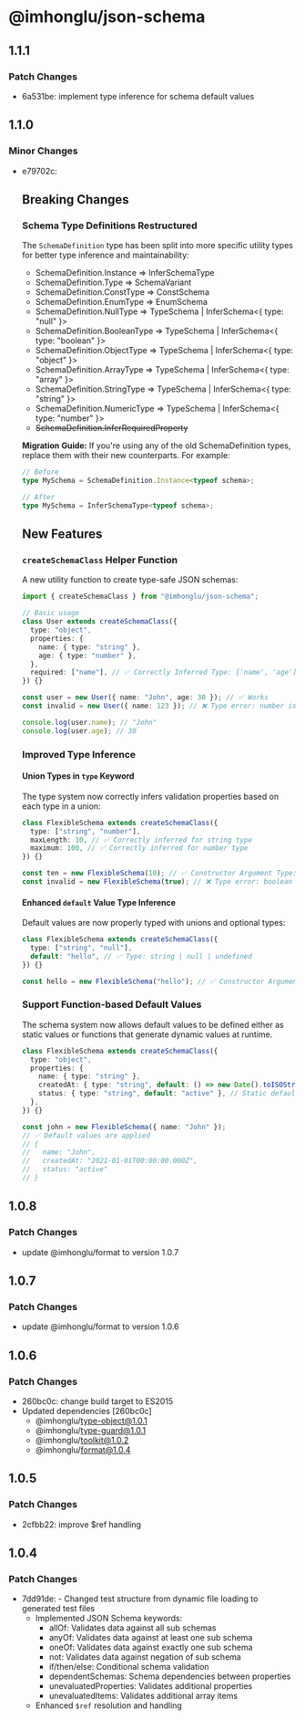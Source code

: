 # @imhonglu/json-schema

## 1.1.1

### Patch Changes

- 6a531be: implement type inference for schema default values

## 1.1.0

### Minor Changes

- e79702c:

  ## Breaking Changes

  ### Schema Type Definitions Restructured

  The `SchemaDefinition` type has been split into more specific utility types for better type inference and maintainability:

  - SchemaDefinition.Instance => InferSchemaType
  - SchemaDefinition.Type => SchemaVariant
  - SchemaDefinition.ConstType => ConstSchema
  - SchemaDefinition.EnumType => EnumSchema
  - SchemaDefinition.NullType => TypeSchema | InferSchema<{ type: "null" }>
  - SchemaDefinition.BooleanType => TypeSchema | InferSchema<{ type: "boolean" }>
  - SchemaDefinition.ObjectType => TypeSchema | InferSchema<{ type: "object" }>
  - SchemaDefinition.ArrayType => TypeSchema | InferSchema<{ type: "array" }>
  - SchemaDefinition.StringType => TypeSchema | InferSchema<{ type: "string" }>
  - SchemaDefinition.NumericType => TypeSchema | InferSchema<{ type: "number" }>
  - ~~SchemaDefinition.InferRequiredProperty~~

  **Migration Guide:**
  If you're using any of the old SchemaDefinition types, replace them with their new counterparts. For example:

  ```ts
  // Before
  type MySchema = SchemaDefinition.Instance<typeof schema>;

  // After
  type MySchema = InferSchemaType<typeof schema>;
  ```

  ## New Features

  ### `createSchemaClass` Helper Function

  A new utility function to create type-safe JSON schemas:

  ```ts
  import { createSchemaClass } from "@imhonglu/json-schema";

  // Basic usage
  class User extends createSchemaClass({
    type: "object",
    properties: {
      name: { type: "string" },
      age: { type: "number" },
    },
    required: ["name"], // ✅ Correctly Inferred Type: ['name', 'age']
  }) {}

  const user = new User({ name: "John", age: 30 }); // ✅ Works
  const invalid = new User({ name: 123 }); // ❌ Type error: number is not assignable to string

  console.log(user.name); // "John"
  console.log(user.age); // 30
  ```

  ### Improved Type Inference

  #### Union Types in `type` Keyword

  The type system now correctly infers validation properties based on each type in a union:

  ```ts
  class FlexibleSchema extends createSchemaClass({
    type: ["string", "number"],
    maxLength: 10, // ✅ Correctly inferred for string type
    maximum: 100, // ✅ Correctly inferred for number type
  }) {}

  const ten = new FlexibleSchema(10); // ✅ Constructor Argument Type: string | number
  const invalid = new FlexibleSchema(true); // ❌ Type error: boolean is not assignable to string | number
  ```

  #### Enhanced `default` Value Type Inference

  Default values are now properly typed with unions and optional types:

  ```ts
  class FlexibleSchema extends createSchemaClass({
    type: ["string", "null"],
    default: "hello", // ✅ Type: string | null | undefined
  }) {}

  const hello = new FlexibleSchema("hello"); // ✅ Constructor Argument Type: string | null
  ```

  ### Support Function-based Default Values

  The schema system now allows default values to be defined either as static values or functions that generate dynamic values at runtime.

  ```ts
  class FlexibleSchema extends createSchemaClass({
    type: "object",
    properties: {
      name: { type: "string" },
      createdAt: { type: "string", default: () => new Date().toISOString() }, // Dynamic default
      status: { type: "string", default: "active" }, // Static default
    },
  }) {}

  const john = new FlexibleSchema({ name: "John" });
  // ✅ Default values are applied
  // {
  //   name: "John",
  //   createdAt: "2021-01-01T00:00:00.000Z",
  //   status: "active"
  // }
  ```

## 1.0.8

### Patch Changes

- update @imhonglu/format to version 1.0.7

## 1.0.7

### Patch Changes

- update @imhonglu/format to version 1.0.6

## 1.0.6

### Patch Changes

- 260bc0c: change build target to ES2015
- Updated dependencies [260bc0c]
  - @imhonglu/type-object@1.0.1
  - @imhonglu/type-guard@1.0.1
  - @imhonglu/toolkit@1.0.2
  - @imhonglu/format@1.0.4

## 1.0.5

### Patch Changes

- 2cfbb22: improve $ref handling

## 1.0.4

### Patch Changes

- 7dd91de: - Changed test structure from dynamic file loading to generated test files
  - Implemented JSON Schema keywords:
    - allOf: Validates data against all sub schemas
    - anyOf: Validates data against at least one sub schema
    - oneOf: Validates data against exactly one sub schema
    - not: Validates data against negation of sub schema
    - if/then/else: Conditional schema validation
    - dependentSchemas: Schema dependencies between properties
    - unevaluatedProperties: Validates additional properties
    - unevaluatedItems: Validates additional array items
  - Enhanced `$ref` resolution and handling
